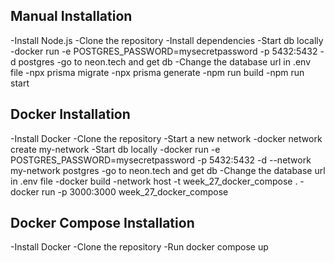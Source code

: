 ## Manual Installation

-Install Node.js
-Clone the repository
-Install dependencies
-Start db locally
-docker run -e POSTGRES_PASSWORD=mysecretpassword -p 5432:5432 -d postgres
-go to neon.tech and get db
-Change the database url in .env file
-npx prisma migrate
-npx prisma generate
-npm run build
-npm run start

## Docker Installation

-Install Docker
-Clone the repository
-Start a new network
-docker network create my-network
-Start db locally
-docker run -e POSTGRES_PASSWORD=mysecretpassword -p 5432:5432 -d --network my-network postgres
-go to neon.tech and get db
-Change the database url in .env file
-docker build -network host -t week_27_docker_compose .
-docker run -p 3000:3000 week_27_docker_compose

## Docker Compose Installation

-Install Docker
-Clone the repository
-Run docker compose up
